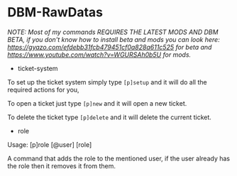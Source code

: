 # DBM-RawDatas
*NOTE: Most of my commands REQUIRES THE LATEST MODS AND DBM BETA, if you don't know how to install beta and mods you can look here: https://gyazo.com/efdebb31fcb479451cf0a828a611c525 for beta and https://www.youtube.com/watch?v=WGURSAh0b5U for mods.*


* ticket-system

To set up the ticket system simply type ``[p]setup`` and it will do all the required actions for you,

To open a ticket just type ``[p]new`` and it will open a new ticket.

To delete the ticket type ``[p]delete`` and it will delete the current ticket.


* role 


Usage: [p]role [@user] [role]

A command that adds the role to the mentioned user, if the user already has the role then it removes it from them.
